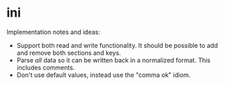 ini
===

Implementation notes and ideas:

* Support both read and write functionality. It should be possible to add and
  remove both sections and keys.
* Parse *all* data so it can be written back in a normalized format. This
  includes comments.
* Don't use default values, instead use the "comma ok" idiom.
